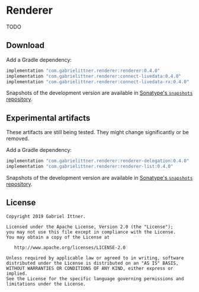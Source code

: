 # Renderer

TODO

## Download

Add a Gradle dependency:

```groovy
implementation "com.gabrielittner.renderer:renderer:0.4.0"
implementation "com.gabrielittner.renderer:connect-livedata:0.4.0"
implementation "com.gabrielittner.renderer:connect-livedata-rx:0.4.0"
```

Snapshots of the development version are available in [Sonatype's `snapshots` repository][snap].

## Experimental artifacts

These artifacts are still being tested. They might change significantly or be removed.

Add a Gradle dependency:

```groovy
implementation "com.gabrielittner.renderer:renderer-delegation:0.4.0"
implementation "com.gabrielittner.renderer:renderer-list:0.4.0"
```

Snapshots of the development version are available in [Sonatype's `snapshots` repository][snap].

## License

```
Copyright 2019 Gabriel Ittner.

Licensed under the Apache License, Version 2.0 (the "License");
you may not use this file except in compliance with the License.
You may obtain a copy of the License at

   http://www.apache.org/licenses/LICENSE-2.0

Unless required by applicable law or agreed to in writing, software
distributed under the License is distributed on an "AS IS" BASIS,
WITHOUT WARRANTIES OR CONDITIONS OF ANY KIND, either express or implied.
See the License for the specific language governing permissions and
limitations under the License.
```



 [snap]: https://oss.sonatype.org/content/repositories/snapshots/
